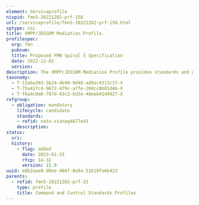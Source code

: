 ```yaml
---
element: Serviceprofile
nispid: fmn5-20221202-prf-158
url: /serviceprofile/fmn5-20221202-prf-158.html
sptype: coi
title: XMPP/JDSSDM Mediation Profile.
profilespec:
  org: fmn
  pubnum: 
  title: Proposed FMN Spiral 5 Specification
  date: 2022-12-02
  version: 
description: The XMPP/JDSSDM Mediation Profile provides standards and guidance on text based information exchange between TACCIS and OPCIS.
taxonomy:
  - T-13aba303-3b24-4b90-9d48-ad9ac4313c37-X
  - T-75a41fc4-9672-479c-a7fe-2b0cc8b01d4b-X
  - T-f6a4c0a6-787d-43c2-bd3e-48eeb41d4827-X
refgroup:
  - obligation: mandatory
    lifecycle: candidate
    standards: 
    - refid: nato-stanag4677ed1
    description: 
status:
  uri: 
  history: 
    - flag: added
      date: 2023-01-23
      rfcp: 14-32
      version: 15.0
uuid: e8b2aae8-d9ee-408f-8e9a-51610fe6b423
parents:
  - refid: fmn5-20221202-prf-23
    type: profile
    title: Command and Control Standards Profiles
---
```

